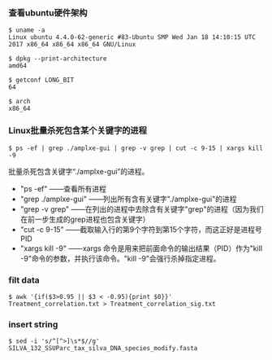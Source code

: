 ### 查看ubuntu硬件架构
```
$ uname -a
Linux ubuntu 4.4.0-62-generic #83-Ubuntu SMP Wed Jan 18 14:10:15 UTC 2017 x86_64 x86_64 x86_64 GNU/Linux

$ dpkg --print-architecture
amd64

$ getconf LONG_BIT
64

$ arch
x86_64

```

### Linux批量杀死包含某个关键字的进程
```
$ ps -ef | grep ./amplxe-gui | grep -v grep | cut -c 9-15 | xargs kill -9
```
批量杀死包含关键字“./amplxe-gui”的进程。

* "ps -ef" ——查看所有进程
* "grep ./amplxe-gui" ——列出所有含有关键字"./amplxe-gui"的进程
* "grep -v grep" ——在列出的进程中去除含有关键字"grep"的进程（因为我们在前一步生成的grep进程也包含关键字）
* "cut -c 9-15" ——截取输入行的第9个字符到第15个字符，而这正好是进程号PID
* "xargs kill -9" ——xargs 命令是用来把前面命令的输出结果（PID）作为"kill -9"命令的参数，并执行该命令。"kill -9"会强行杀掉指定进程。


### filt data
```
$ awk '{if($3>0.95 || $3 < -0.95){print $0}}' Treatment_correlation.txt > Treatment_correlation_sig.txt
```

### insert string
```
$ sed -i 's/^[^>]\s*$//g' SILVA_132_SSUParc_tax_silva_DNA_species_modify.fasta
```


